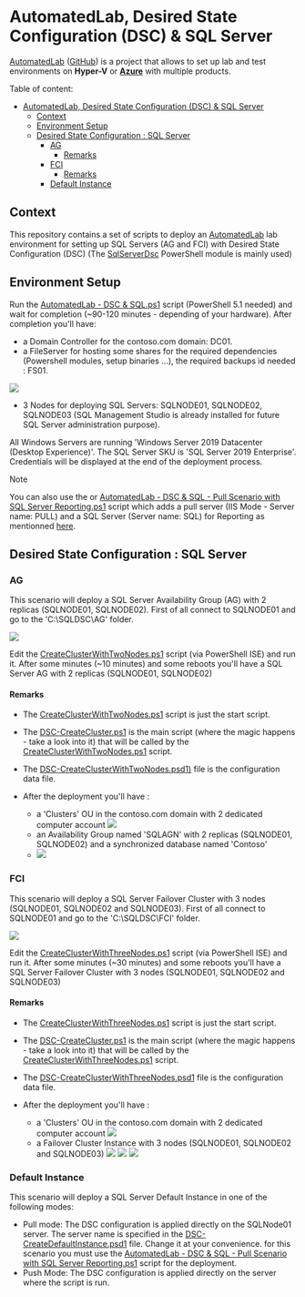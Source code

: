 # AutomatedLab, Desired State Configuration (DSC) & SQL Server

[AutomatedLab](https://automatedlab.org) ([GitHub](https://github.com/AutomatedLab/AutomatedLab)) is a project that allows to set up lab and test environments on **Hyper-V** or **[Azure](https://portal.azure.com/)** with multiple products.

Table of content:

- [AutomatedLab, Desired State Configuration (DSC) \& SQL Server](#automatedlab-desired-state-configuration-dsc--sql-server)
  - [Context](#context)
  - [Environment Setup](#environment-setup)
  - [Desired State Configuration : SQL Server](#desired-state-configuration--sql-server)
    - [AG](#ag)
      - [Remarks](#remarks)
    - [FCI](#fci)
      - [Remarks](#remarks-1)
    - [Default Instance](#default-instance)

## Context

This repository contains a set of scripts to deploy an [AutomatedLab](https://automatedlab.org) lab environment for setting up SQL Servers (AG and FCI) with Desired State Configuration (DSC) (The [SqlServerDsc](https://github.com/dsccommunity/SqlServerDsc) PowerShell module is mainly used)

## Environment Setup

Run the [AutomatedLab - DSC & SQL.ps1](AutomatedLab%20-%20DSC%20&%20SQL.ps1) script (PowerShell 5.1 needed) and wait for completion (~90-120 minutes - depending of your hardware).
After completion you'll have:

- a Domain Controller for the contoso.com domain: DC01.
- a FileServer for hosting some shares for the required dependencies (Powershell modules, setup binaries ...), the required backups id needed : FS01.

![](docs/fs01.jpg)

- 3 Nodes for deploying SQL Servers: SQLNODE01, SQLNODE02, SQLNODE03 (SQL Management Studio is already installed for future SQL Server administration purpose).

All Windows Servers are running 'Windows Server 2019 Datacenter (Desktop Experience)'. The SQL Server SKU is 'SQL Server 2019 Enterprise'. Credentials will be displayed at the end of the deployment process.

> [!NOTE]
> You can also use the or [AutomatedLab - DSC & SQL - Pull Scenario with SQL Server Reporting.ps1](<AutomatedLab - DSC & SQL - Pull Scenario with SQL Server Reporting.ps1>) script which adds a pull server (IIS Mode - Server name: PULL) and a SQL Server (Server name: SQL) for Reporting as mentionned [here](https://techcommunity.microsoft.com/t5/core-infrastructure-and-security/configuring-a-powershell-dsc-web-pull-server-to-use-sql-database/ba-p/259626).  

## Desired State Configuration : SQL Server

### AG

This scenario will deploy a SQL Server Availability Group (AG) with 2 replicas (SQLNODE01, SQLNODE02). First of all connect to SQLNODE01 and go to the 'C:\SQLDSC\AG' folder.

![](docs/ag.jpg)

Edit the [CreateClusterWithTwoNodes.ps1](SQLServer2019/AG/Push/CreateClusterWithTwoNodes.ps1) script (via PowerShell ISE) and run it. After some minutes (~10 minutes) and some reboots you'll have a SQL Server AG with 2 replicas (SQLNODE01, SQLNODE02)

#### Remarks

- The [CreateClusterWithTwoNodes.ps1](SQLServer2019/AG/Push/CreateClusterWithTwoNodes.ps1) script is just the start script.
- The [DSC-CreateCluster.ps1](SQLServer2019/AG/Push/DSC-CreateCluster.ps1) is the main script (where the magic happens - take a look into it) that will be called by the [CreateClusterWithTwoNodes.ps1](SQLServer2019/AG/Push/CreateClusterWithTwoNodes.ps1) script.
- The [DSC-CreateClusterWithTwoNodes.psd1)](SQLServer2019/AG/Push/DSC-CreateClusterWithTwoNodes.psd1) file is the configuration data file.
- After the deployment you'll have :
  
  - a 'Clusters' OU in the contoso.com domain with 2 dedicated computer account
  ![](docs/clustersouag.jpg)
  - an Availability Group named 'SQLAGN' with 2 replicas (SQLNODE01, SQLNODE02) and a synchronized database named 'Contoso'
  - ![](docs/sqlagn.jpg)
  
### FCI

This scenario will deploy a SQL Server Failover Cluster with 3 nodes (SQLNODE01, SQLNODE02 and SQLNODE03). First of all connect to SQLNODE01 and go to the 'C:\SQLDSC\FCI' folder.

![](docs/fci.jpg)

Edit the [CreateClusterWithThreeNodes.ps1](SQLServer2019/FCI/Push/CreateClusterWithThreeNodes.ps1) script (via PowerShell ISE) and run it. After some minutes (~30 minutes) and some reboots you'll have a SQL Server Failover Cluster with 3 nodes (SQLNODE01, SQLNODE02 and SQLNODE03)

#### Remarks

- The [CreateClusterWithThreeNodes.ps1](SQLServer2019/FCI/Push/CreateClusterWithThreeNodes.ps1) script is just the start script.
- The [DSC-CreateCluster.ps1](SQLServer2019/FCI/Push/DSC-CreateCluster.ps1) is the main script (where the magic happens - take a look into it) that will be called by the [CreateClusterWithThreeNodes.ps1](SQLServer2019/FCI/Push/CreateClusterWithThreeNodes.ps1) script.
- The [DSC-CreateClusterWithThreeNodes.psd1](SQLServer2019/FCI/Push/DSC-CreateClusterWithThreeNodes.psd1) file is the configuration data file.
- After the deployment you'll have :
  
  - a 'Clusters' OU in the contoso.com domain with 2 dedicated computer account
  ![](docs/clustersoufci.jpg)
  - a Failover Cluster Instance with 3 nodes (SQLNODE01, SQLNODE02 and SQLNODE03)
 ![](docs/cluadmin_1.jpg)
 ![](docs/cluadmin_2.jpg)
 ![](docs/sqlfci.jpg)

### Default Instance

This scenario will deploy a SQL Server Default Instance in one of the following modes:

- Pull mode: The DSC configuration is applied directly on the SQLNode01 server. The server name is specified in the [DSC-CreateDefaultInstance.psd1](SQLServer2019/DefaultInstance/Pull/DSC-CreateDefaultInstance.psd1) file. Change it at your convenience. for this scenario you must use the [AutomatedLab - DSC & SQL - Pull Scenario with SQL Server Reporting.ps1](<AutomatedLab - DSC & SQL - Pull Scenario with SQL Server Reporting.ps1>) script for the deployment.
- Push Mode: The DSC configuration is applied directly on the server where the script is run.
